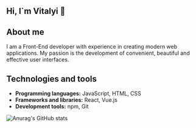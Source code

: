 ## Hi, I`m Vitalyi 👋

## About me

I am a Front-End developer with experience in creating modern web applications. My passion is the development of convenient, beautiful and effective user interfaces.

## Technologies and tools

- **Programming languages:** JavaScript, HTML, CSS
- **Frameworks and libraries:** React, Vue.js
- **Development tools:** npm, Git


![Anurag's GitHub stats](https://github-readme-stats.vercel.app/api?username=VitaliyPritula&show_icons=true&bg_color=00000000)
